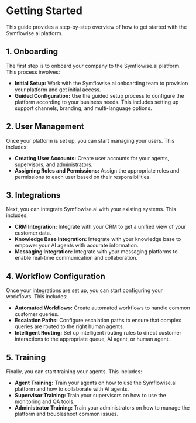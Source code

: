 # Getting Started

This guide provides a step-by-step overview of how to get started with the Symflowise.ai platform.

## 1. Onboarding

The first step is to onboard your company to the Symflowise.ai platform. This process involves:

*   **Initial Setup:** Work with the Symflowise.ai onboarding team to provision your platform and get initial access.
*   **Guided Configuration:** Use the guided setup process to configure the platform according to your business needs. This includes setting up support channels, branding, and multi-language options.

## 2. User Management

Once your platform is set up, you can start managing your users. This includes:

*   **Creating User Accounts:** Create user accounts for your agents, supervisors, and administrators.
*   **Assigning Roles and Permissions:** Assign the appropriate roles and permissions to each user based on their responsibilities.

## 3. Integrations

Next, you can integrate Symflowise.ai with your existing systems. This includes:

*   **CRM Integration:** Integrate with your CRM to get a unified view of your customer data.
*   **Knowledge Base Integration:** Integrate with your knowledge base to empower your AI agents with accurate information.
*   **Messaging Integration:** Integrate with your messaging platforms to enable real-time communication and collaboration.

## 4. Workflow Configuration

Once your integrations are set up, you can start configuring your workflows. This includes:

*   **Automated Workflows:** Create automated workflows to handle common customer queries.
*   **Escalation Paths:** Configure escalation paths to ensure that complex queries are routed to the right human agents.
*   **Intelligent Routing:** Set up intelligent routing rules to direct customer interactions to the appropriate queue, AI agent, or human agent.

## 5. Training

Finally, you can start training your agents. This includes:

*   **Agent Training:** Train your agents on how to use the Symflowise.ai platform and how to collaborate with AI agents.
*   **Supervisor Training:** Train your supervisors on how to use the monitoring and QA tools.
*   **Administrator Training:** Train your administrators on how to manage the platform and troubleshoot common issues.
